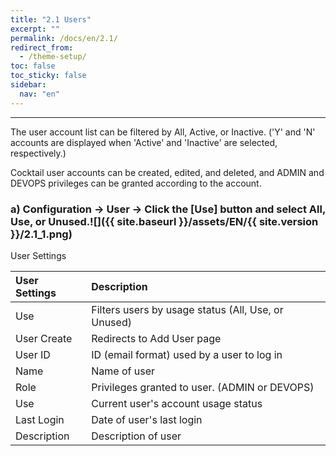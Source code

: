 ```yaml
---
title: "2.1 Users"
excerpt: ""
permalink: /docs/en/2.1/
redirect_from:
  - /theme-setup/
toc: false
toc_sticky: false
sidebar:
  nav: "en"
---
```



---
The user account list can be filtered by All, Active, or Inactive. \('Y' and 'N' accounts are displayed when 'Active' and 'Inactive' are selected, respectively.\)

Cocktail user accounts can be created, edited, and deleted, and ADMIN and DEVOPS privileges can be granted according to the account.

### a\) Configuration → User → Click the \[Use\] button and select All, Use, or Unused.![]({{ site.baseurl }}/assets/EN/{{ site.version }}/2.1_1.png)

User Settings

| **User Settings** | **Description** |
| :--- | :--- |
| Use | Filters users by usage status \(All, Use, or Unused\) |
| User Create | Redirects to Add User page |
| User ID | ID \(email format\) used by a user to log in |
| Name | Name of user |
| Role | Privileges granted to user. \(ADMIN or DEVOPS\) |
| Use | Current user's account usage status |
| Last Login | Date of user's last login |
| Description | Description of user |
